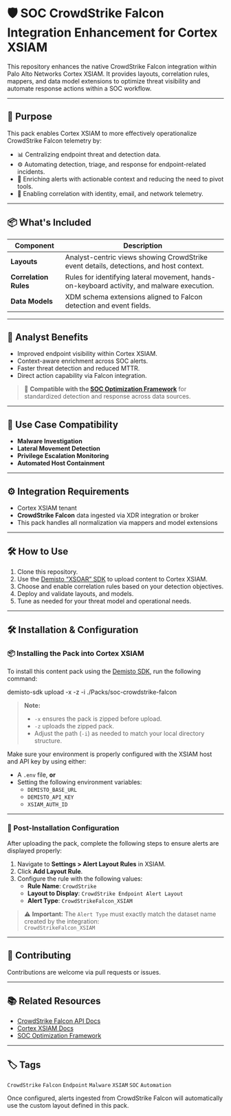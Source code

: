 # 🛡️ SOC CrowdStrike Falcon Integration Enhancement for Cortex XSIAM

This repository enhances the native CrowdStrike Falcon integration within Palo Alto Networks Cortex XSIAM. It provides layouts, correlation rules, mappers, and data model extensions to optimize threat visibility and automate response actions within a SOC workflow.

---

## 🚀 Purpose

This pack enables Cortex XSIAM to more effectively operationalize CrowdStrike Falcon telemetry by:

- 📊 Centralizing endpoint threat and detection data.
- ⚙️ Automating detection, triage, and response for endpoint-related incidents.
- 🔁 Enriching alerts with actionable context and reducing the need to pivot tools.
- 🧩 Enabling correlation with identity, email, and network telemetry.

---

## 📦 What's Included

| Component        | Description                                                                 |
|------------------|-----------------------------------------------------------------------------|
| **Layouts**       | Analyst-centric views showing CrowdStrike event details, detections, and host context. |
| **Correlation Rules** | Rules for identifying lateral movement, hands-on-keyboard activity, and malware execution. |
| **Data Models**   | XDM schema extensions aligned to Falcon detection and event fields. |

---

## 🧠 Analyst Benefits

- Improved endpoint visibility within Cortex XSIAM.
- Context-aware enrichment across SOC alerts.
- Faster threat detection and reduced MTTR.
- Direct action capability via Falcon integration.

> 🔄 **Compatible with the [SOC Optimization Framework](https://github.com/Palo-Cortex/soc-optimization-framework)** for standardized detection and response across data sources.

---

## 🔗 Use Case Compatibility

- **Malware Investigation**
- **Lateral Movement Detection**
- **Privilege Escalation Monitoring**
- **Automated Host Containment**

---

## ⚙️ Integration Requirements

- Cortex XSIAM tenant
- **CrowdStrike Falcon** data ingested via XDR integration or broker
- This pack handles all normalization via mappers and model extensions

---

## 🛠️ How to Use

1. Clone this repository.
2. Use the [Demisto “XSOAR” SDK](https://github.com/demisto/demisto-sdk) to upload content to Cortex XSIAM.
3. Choose and enable correlation rules based on your detection objectives.
4. Deploy and validate layouts, and models.
5. Tune as needed for your threat model and operational needs.

---

## 🛠 Installation & Configuration

### 📦 Installing the Pack into Cortex XSIAM

To install this content pack using the [Demisto SDK](https://github.com/demisto/demisto-sdk), run the following command:

demisto-sdk upload -x -z -i ./Packs/soc-crowdstrike-falcon

> **Note:**  
> - `-x` ensures the pack is zipped before upload.  
> - `-z` uploads the zipped pack.  
> - Adjust the path (`-i`) as needed to match your local directory structure.

Make sure your environment is properly configured with the XSIAM host and API key by using either:

- A `.env` file, **or**
- Setting the following environment variables:
  - `DEMISTO_BASE_URL`
  - `DEMISTO_API_KEY`
  - `XSIAM_AUTH_ID`

---

### 🧩 Post-Installation Configuration

After uploading the pack, complete the following steps to ensure alerts are displayed properly:

1. Navigate to **Settings > Alert Layout Rules** in XSIAM.
2. Click **Add Layout Rule**.
3. Configure the rule with the following values:
   - **Rule Name**: `CrowdStrike`
   - **Layout to Display**: `CrowdStrike Endpoint Alert Layout`
   - **Alert Type**: `CrowdStrikeFalcon_XSIAM`

> ⚠️ **Important:** The `Alert Type` must exactly match the dataset name created by the integration:  
> `CrowdStrikeFalcon_XSIAM`

---

## 🤝 Contributing

Contributions are welcome via pull requests or issues.

---

## 📚 Related Resources

- [CrowdStrike Falcon API Docs](https://falcon.crowdstrike.com/support/documentation)
- [Cortex XSIAM Docs](https://docs.paloaltonetworks.com/cortex/cortex-xsiam)
- [SOC Optimization Framework](https://github.com/Palo-Cortex/soc-optimization-framework)

---

## 🏷️ Tags

`CrowdStrike` `Falcon` `Endpoint` `Malware` `XSIAM` `SOC` `Automation`

Once configured, alerts ingested from CrowdStrike Falcon will automatically use the custom layout defined in this pack.
